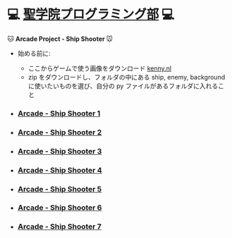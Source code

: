 # :computer: [聖学院プログラミング部](https://github.com/Seigakuin/todays_task/blob/master/README.md) :computer:

:cat: <b> Arcade Project - Ship Shooter </b> :mouse:

- 始める前に:

  - ここからゲームで使う画像をダウンロード [kenny.nl](https://www.kenney.nl/assets/space-shooter-redux)
  - zip をダウンロードし、フォルダの中にある ship, enemy, background に使いたいものを選び、自分の py ファイルがあるフォルダに入れること

- ### [Arcade - Ship Shooter 1](https://github.com/Seigakuin/todays_task/blob/master/py_arcade/ship_shooter_folder/ship_shooter_1.py)

* ### [Arcade - Ship Shooter 2](https://github.com/Seigakuin/todays_task/blob/master/py_arcade/ship_shooter_folder/ship_shooter_2.py)

- ### [Arcade - Ship Shooter 3](https://github.com/Seigakuin/todays_task/blob/master/py_arcade/ship_shooter_folder/ship_shooter_3.py)

* ### [Arcade - Ship Shooter 4](https://github.com/Seigakuin/todays_task/blob/master/py_arcade/ship_shooter_folder/ship_shooter_4.py)

- ### [Arcade - Ship Shooter 5](https://github.com/Seigakuin/todays_task/blob/master/py_arcade/ship_shooter_folder/ship_shooter_5.py)

* ### [Arcade - Ship Shooter 6](https://github.com/Seigakuin/todays_task/blob/master/py_arcade/ship_shooter_folder/ship_shooter_6.py)

- ### [Arcade - Ship Shooter 7](https://github.com/Seigakuin/todays_task/blob/master/py_arcade/ship_shooter_folder/ship_shooter_7.py)
